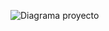 ![Diagrama proyecto](https://user-images.githubusercontent.com/89404221/140200052-0466d9cd-047c-4ae3-b924-095f872e5771.png)

